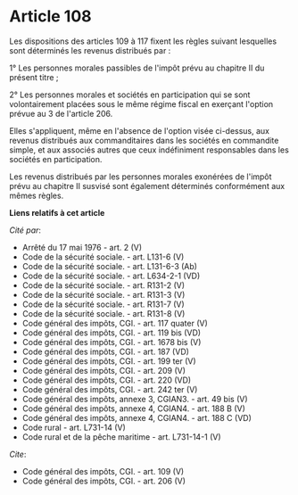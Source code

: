 # Article 108

Les dispositions des articles 109 à 117 fixent les règles suivant lesquelles sont déterminés les revenus distribués par : 

1° Les personnes morales passibles de l'impôt prévu au chapitre II du présent titre ; 

2° Les personnes morales et sociétés en participation qui se sont volontairement placées sous le même régime fiscal en
exerçant l'option prévue au 3 de l'article 206. 

Elles s'appliquent, même en l'absence de l'option visée ci-dessus, aux revenus distribués aux commanditaires dans les
sociétés en commandite simple, et aux associés autres que ceux indéfiniment responsables dans les sociétés en participation. 

Les revenus distribués par les personnes morales exonérées de l'impôt prévu au chapitre II susvisé sont également déterminés
conformément aux mêmes règles.

**Liens relatifs à cet article**

_Cité par_:

  - Arrêté du 17 mai 1976 - art. 2 (V)
  - Code de la sécurité sociale. - art. L131-6 (V)
  - Code de la sécurité sociale. - art. L131-6-3 (Ab)
  - Code de la sécurité sociale. - art. L634-2-1 (VD)
  - Code de la sécurité sociale. - art. R131-2 (V)
  - Code de la sécurité sociale. - art. R131-3 (V)
  - Code de la sécurité sociale. - art. R131-7 (V)
  - Code de la sécurité sociale. - art. R131-8 (V)
  - Code général des impôts, CGI. - art. 117 quater (V)
  - Code général des impôts, CGI. - art. 119 bis (VD)
  - Code général des impôts, CGI. - art. 1678 bis (V)
  - Code général des impôts, CGI. - art. 187 (VD)
  - Code général des impôts, CGI. - art. 199 ter (V)
  - Code général des impôts, CGI. - art. 209 (V)
  - Code général des impôts, CGI. - art. 220 (VD)
  - Code général des impôts, CGI. - art. 242 ter (V)
  - Code général des impôts, annexe 3, CGIAN3. - art. 49 bis (V)
  - Code général des impôts, annexe 4, CGIAN4. - art. 188 B (V)
  - Code général des impôts, annexe 4, CGIAN4. - art. 188 C (VD)
  - Code rural - art. L731-14 (V)
  - Code rural et de la pêche maritime - art. L731-14-1 (V)

_Cite_:

  - Code général des impôts, CGI. - art. 109 (V)
  - Code général des impôts, CGI. - art. 206 (V)
